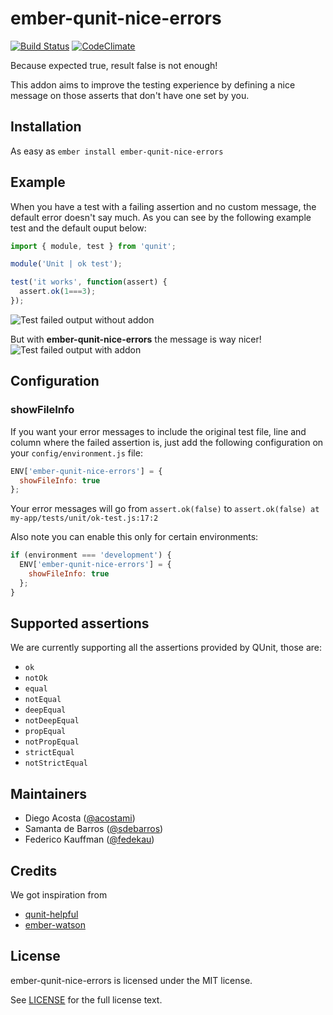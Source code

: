 # ember-qunit-nice-errors
[![Build Status](https://travis-ci.org/wyeworks/ember-qunit-nice-errors.svg?branch=master)](https://travis-ci.org/wyeworks/ember-qunit-nice-errors)
[![CodeClimate](https://codeclimate.com/repos/5787c7854f9655117c000601/badges/952448cd7794cef82460/gpa.svg)](https://codeclimate.com/repos/5787c7854f9655117c000601/feed)

 Because expected true, result false is not enough!

 This addon aims to improve the testing experience by defining a nice
 message on those asserts that don't have one set by you.

## Installation

As easy as `ember install ember-qunit-nice-errors`

## Example

When you have a test with a failing assertion and no custom message, the default error doesn't say much.
As you can see by the following example test and the default ouput below:

```js
import { module, test } from 'qunit';

module('Unit | ok test');

test('it works', function(assert) {
  assert.ok(1===3);
});
```
![Test failed output without addon](https://github.com/wyeworks/ember-qunit-nice-errors/raw/gh-pages/images/before.png)

But with **ember-qunit-nice-errors** the message is way nicer!
![Test failed output with addon](https://github.com/wyeworks/ember-qunit-nice-errors/raw/gh-pages/images/after.png)

## Configuration

### showFileInfo

If you want your error messages to include the original test file, line and column where the failed assertion is, just add the following configuration on your `config/environment.js` file:

```js
ENV['ember-qunit-nice-errors'] = {
  showFileInfo: true
};
```
Your error messages will go from `assert.ok(false)` to `assert.ok(false) at my-app/tests/unit/ok-test.js:17:2`

Also note you can enable this only for certain environments:

```js
if (environment === 'development') {
  ENV['ember-qunit-nice-errors'] = {
    showFileInfo: true
  };
}
```

## Supported assertions

We are currently supporting all the assertions provided by QUnit, those are:

* `ok`
* `notOk`
* `equal`
* `notEqual`
* `deepEqual`
* `notDeepEqual`
* `propEqual`
* `notPropEqual`
* `strictEqual`
* `notStrictEqual`


## Maintainers

- Diego Acosta ([@acostami](https://github.com/acostami))
- Samanta de Barros ([@sdebarros](https://github.com/sdebarros))
- Federico Kauffman ([@fedekau](https://github.com/fedekau))

## Credits

We got inspiration from

- [qunit-helpful](https://github.com/bahmutov/qunit-helpful)
- [ember-watson](https://github.com/abuiles/ember-watson)

## License

ember-qunit-nice-errors is licensed under the MIT license.

See [LICENSE](./LICENSE.md) for the full license text.
